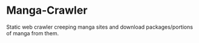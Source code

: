 # Manga-Crawler
Static web crawler creeping manga sites and download packages/portions of manga from them.

